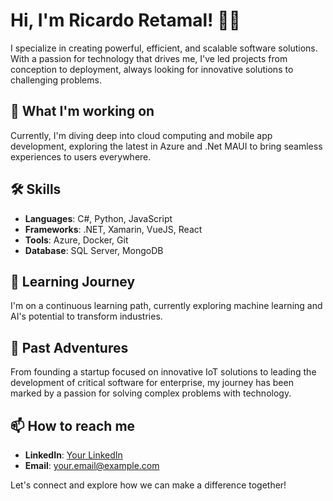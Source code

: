 # Hi, I'm Ricardo Retamal! 👨‍💻

I specialize in creating powerful, efficient, and scalable software solutions. With a passion for technology that drives me, I've led projects from conception to deployment, always looking for innovative solutions to challenging problems.

## 🚀 What I'm working on

Currently, I'm diving deep into cloud computing and mobile app development, exploring the latest in Azure and .Net MAUI to bring seamless experiences to users everywhere.

## 🛠 Skills

- **Languages**: C#, Python, JavaScript
- **Frameworks**: .NET, Xamarin, VueJS, React
- **Tools**: Azure, Docker, Git
- **Database**: SQL Server, MongoDB

## 🌱 Learning Journey

I'm on a continuous learning path, currently exploring machine learning and AI's potential to transform industries.

## 💼 Past Adventures

From founding a startup focused on innovative IoT solutions to leading the development of critical software for enterprise, my journey has been marked by a passion for solving complex problems with technology.

## 📫 How to reach me

- **LinkedIn**: [Your LinkedIn](https://linkedin.com/in/yourprofile)
- **Email**: your.email@example.com

Let's connect and explore how we can make a difference together!
